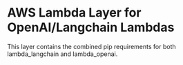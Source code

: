 # AWS Lambda Layer for OpenAI/Langchain Lambdas

This layer contains the combined pip requirements for both lambda_langchain and lambda_openai.
